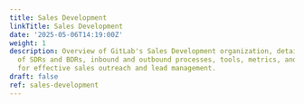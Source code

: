 ```yaml
---
title: Sales Development
linkTitle: Sales Development
date: '2025-05-06T14:19:00Z'
weight: 1
description: Overview of GitLab's Sales Development organization, detailing roles
  of SDRs and BDRs, inbound and outbound processes, tools, metrics, and best practices
  for effective sales outreach and lead management.
draft: false
ref: sales-development
---
```


